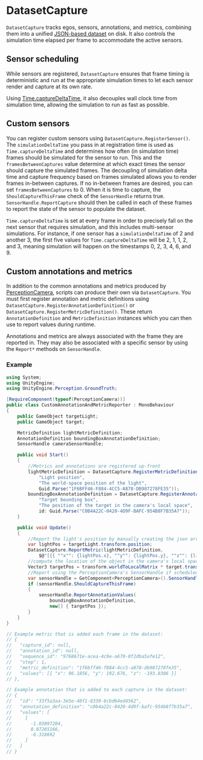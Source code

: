 # DatasetCapture

`DatasetCapture` tracks egos, sensors, annotations, and metrics, combining them into a unified [JSON-based dataset](Schema/Synthetic_Dataset_Schema.md) on disk. It also controls the simulation time elapsed per frame to accommodate the active sensors.


## Sensor scheduling
While sensors are registered, `DatasetCapture` ensures that frame timing is deterministic and run at the appropriate simulation times to let each sensor render and capture at its own rate.

Using [Time.captureDeltaTime](https://docs.unity3d.com/ScriptReference/Time-captureDeltaTime.html), it also decouples wall clock time from simulation time, allowing the simulation to run as fast as possible.

## Custom sensors
You can register custom sensors using `DatasetCapture.RegisterSensor()`. The `simulationDeltaTime` you pass in at registration time is used as `Time.captureDeltaTime` and determines how often (in simulation time) frames should be simulated for the sensor to run. This and the `framesBetweenCaptures` value determine at which exact times the sensor should capture the simulated frames. The decoupling of simulation delta time and capture frequency based on frames simulated allows you to render frames in-between captures. If no in-between frames are desired, you can set `framesBetweenCaptures` to 0. When it is time to capture, the `ShouldCaptureThisFrame` check of the `SensorHandle` returns true. `SensorHandle.ReportCapture` should then be called in each of these frames to report the state of the sensor to populate the dataset.

`Time.captureDeltaTime` is set at every frame in order to precisely fall on the next sensor that requires simulation, and this includes multi-sensor simulations. For instance, if one sensor has a `simulationDeltaTime` of 2 and another 3, the first five values for `Time.captureDeltaTime` will be 2, 1, 1, 2, and 3, meaning simulation will happen on the timestamps 0, 2, 3, 4, 6, and 9.

## Custom annotations and metrics
In addition to the common annotations and metrics produced by [PerceptionCamera](PerceptionCamera.md), scripts can produce their own via `DatasetCapture`. You must first register annotation and metric definitions using `DatasetCapture.RegisterAnnotationDefinition()` or `DatasetCapture.RegisterMetricDefinition()`. These return `AnnotationDefinition` and `MetricDefinition` instances which you can then use to report values during runtime.

Annotations and metrics are always associated with the frame they are reported in. They may also be associated with a specific sensor by using the `Report*` methods on `SensorHandle`.

### Example
<!-- If you change this, change it in PerceptionURP/Assets/Examples/CustomAnnotationAndMetricReporter.cs as well -->
```csharp
using System;
using UnityEngine;
using UnityEngine.Perception.GroundTruth;

[RequireComponent(typeof(PerceptionCamera))]
public class CustomAnnotationAndMetricReporter : MonoBehaviour
{
    public GameObject targetLight;
    public GameObject target;

    MetricDefinition lightMetricDefinition;
    AnnotationDefinition boundingBoxAnnotationDefinition;
    SensorHandle cameraSensorHandle;

    public void Start()
    {
        //Metrics and annotations are registered up-front
        lightMetricDefinition = DatasetCapture.RegisterMetricDefinition(
            "Light position",
            "The world-space position of the light",
            Guid.Parse("1F6BFF46-F884-4CC5-A878-DB987278FE35"));
        boundingBoxAnnotationDefinition = DatasetCapture.RegisterAnnotationDefinition(
            "Target bounding box",
            "The position of the target in the camera's local space",
            id: Guid.Parse("C0B4A22C-0420-4D9F-BAFC-954B8F7B35A7"));
    }

    public void Update()
    {
        //Report the light's position by manually creating the json array string.
        var lightPos = targetLight.transform.position;
        DatasetCapture.ReportMetric(lightMetricDefinition,
            $@"[{{ ""x"": {lightPos.x}, ""y"": {lightPos.y}, ""z"": {lightPos.z} }}]");
        //compute the location of the object in the camera's local space
        Vector3 targetPos = transform.worldToLocalMatrix * target.transform.position;
        //Report using the PerceptionCamera's SensorHandle if scheduled this frame
        var sensorHandle = GetComponent<PerceptionCamera>().SensorHandle;
        if (sensorHandle.ShouldCaptureThisFrame)
        {
            sensorHandle.ReportAnnotationValues(
                boundingBoxAnnotationDefinition,
                new[] { targetPos });
        }
    }
}

// Example metric that is added each frame in the dataset:
// {
//   "capture_id": null,
//   "annotation_id": null,
//   "sequence_id": "9768671e-acea-4c9e-a670-0f2dba5afe12",
//   "step": 1,
//   "metric_definition": "1f6bff46-f884-4cc5-a878-db987278fe35",
//   "values": [{ "x": 96.1856, "y": 192.676, "z": -193.8386 }]
// },

// Example annotation that is added to each capture in the dataset:
// {
//   "id": "33f5a3aa-3e5e-48f1-8339-6cbd64ed4562",
//   "annotation_definition": "c0b4a22c-0420-4d9f-bafc-954b8f7b35a7",
//   "values": [
//     [
//       -1.03097284,
//       0.07265166,
//       -6.318692
//     ]
//   ]
// }

```